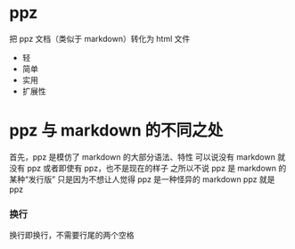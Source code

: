 # ppz
把 ppz 文档（类似于 markdown）转化为 html 文件

+ 轻
+ 简单
+ 实用
+ 扩展性

# ppz 与 markdown 的不同之处
首先，ppz 是模仿了 markdown 的大部分语法、特性
可以说没有 markdown 就没有 ppz
或者即使有 ppz，也不是现在的样子
之所以不说 ppz 是 markdown 的某种“发行版”
只是因为不想让人觉得 ppz 是一种怪异的 markdown
ppz 就是 ppz

### 换行
换行即换行，不需要行尾的两个空格
